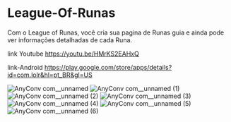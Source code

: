 
# League-Of-Runas

Com o League of Runas, você cria sua pagina de Runas guia e ainda pode ver informações detalhadas de cada Runa.

link Youtube https://youtu.be/HMrKS2EAHxQ

link-Android https://play.google.com/store/apps/details?id=com.lolr&hl=pt_BR&gl=US

![AnyConv com__unnamed](https://user-images.githubusercontent.com/22603774/106675548-0e097c80-6594-11eb-9e82-d452787bca56.png)
![AnyConv com__unnamed (1)](https://user-images.githubusercontent.com/22603774/106675557-11046d00-6594-11eb-9799-0f01294942c3.png)
![AnyConv com__unnamed (2)](https://user-images.githubusercontent.com/22603774/106675565-1366c700-6594-11eb-997d-7ee3dc748fd1.png)
![AnyConv com__unnamed (3)](https://user-images.githubusercontent.com/22603774/106675572-1497f400-6594-11eb-9e2c-13d36ac49867.png)
![AnyConv com__unnamed (4)](https://user-images.githubusercontent.com/22603774/106675576-1661b780-6594-11eb-8821-409817806c3e.png)
![AnyConv com__unnamed (5)](https://user-images.githubusercontent.com/22603774/106675583-182b7b00-6594-11eb-89ff-4bf44943c870.png)
![AnyConv com__unnamed (6)](https://user-images.githubusercontent.com/22603774/106675586-1a8dd500-6594-11eb-81ca-6ddf1645e9d3.png)





